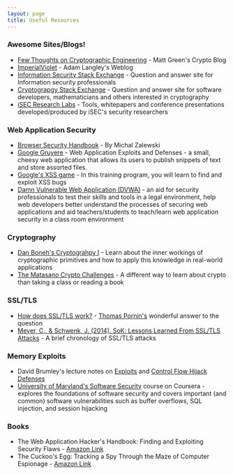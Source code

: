 ```yaml
---
layout: page
title: Useful Resources
---
```


### Awesome Sites/Blogs!

* [Few Thoughts on Cryptographic Engineering](http://blog.cryptographyengineering.com/) - Matt Green's Crypto Blog
* [ImperialViolet](https://www.imperialviolet.org/) - Adam Langley's Weblog
* [Information Security Stack Exchange](http://security.stackexchange.com/) - Question and answer site for Information security professionals
* [Cryptograpgy Stack Exchange](http://crypto.stackexchange.com/) - Question and answer site for software developers, mathematicians and others interested in cryptography
* [iSEC Research Labs](https://isecpartners.github.io/) - Tools, whitepapers and conference presentations developed/produced by iSEC's security researchers

### Web Application Security

* [Browser Security Handbook](https://code.google.com/p/browsersec/wiki/Main) - By Michal Zalewski
* [Google Gruyere](https://google-gruyere.appspot.com/) - Web Application Exploits and Defenses -  a small, cheesy web application that allows its users to publish snippets of text and store assorted files. 
* [Google's XSS game](https://xss-game.appspot.com/) - In this training program, you will learn to find and exploit XSS bugs
* [Damn Vulnerable Web Application (DVWA)](http://www.dvwa.co.uk/) - an aid for security professionals to test their skills and tools in a legal environment, help web developers better understand the processes of securing web applications and aid teachers/students to teach/learn web application security in a class room environment


### Cryptography

* [Dan Boneh's Cryptograhpy I](https://www.coursera.org/course/crypto) - Learn about the inner workings of cryptographic primitives and how to apply this knowledge in real-world applications
* [The Matasano Crypto Challenges](http://cryptopals.com/) - A different way to learn about crypto than taking a class or reading a book

### SSL/TLS

* [How does SSL/TLS work?](http://security.stackexchange.com/a/20847/22401) - [Thomas Pornin's](http://security.stackexchange.com/users/655/thomas-pornin) wonderful answer to the question
* [Meyer, C., & Schwenk, J. (2014). SoK: Lessons Learned From SSL/TLS Attacks](http://www.nds.rub.de/media/nds/veroeffentlichungen/2013/08/19/paper.pdf) - A brief chronology of SSL/TLS attacks

### Memory Exploits

* David Brumley's lecture notes on [Exploits](https://users.ece.cmu.edu/~dbrumley/courses/18487-f13/powerpoint/03-controlflow-attack.pdf) and [Control Flow Hijack Defenses](https://users.ece.cmu.edu/~dbrumley/courses/18487-f13/powerpoint/05-controlflow-defense.pdf)
* [University of Maryland's Software Security](https://www.coursera.org/course/softwaresec) course on Coursera - explores the foundations of software security and covers important (and common) software vulnerabilities such as buffer overflows, SQL injection, and session hijacking

### Books

* The Web Application Hacker's Handbook: Finding and Exploiting Security Flaws - [Amazon Link](http://www.amazon.com/The-Web-Application-Hackers-Handbook/dp/1118026470)
* The Cuckoo's Egg: Tracking a Spy Through the Maze of Computer Espionage - [Amazon Link](http://www.amazon.com/The-Cuckoos-Egg-Tracking-Espionage/dp/1416507787)

